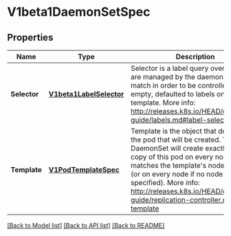 # V1beta1DaemonSetSpec

## Properties
Name | Type | Description | Notes
------------ | ------------- | ------------- | -------------
**Selector** | [**V1beta1LabelSelector**](V1beta1LabelSelector.md) | Selector is a label query over pods that are managed by the daemon set. Must match in order to be controlled. If empty, defaulted to labels on Pod template. More info: http://releases.k8s.io/HEAD/docs/user-guide/labels.md#label-selectors | [optional] 
**Template** | [**V1PodTemplateSpec**](V1PodTemplateSpec.md) | Template is the object that describes the pod that will be created. The DaemonSet will create exactly one copy of this pod on every node that matches the template&#39;s node selector (or on every node if no node selector is specified). More info: http://releases.k8s.io/HEAD/docs/user-guide/replication-controller.md#pod-template | 

[[Back to Model list]](../README.md#documentation-for-models) [[Back to API list]](../README.md#documentation-for-api-endpoints) [[Back to README]](../README.md)


